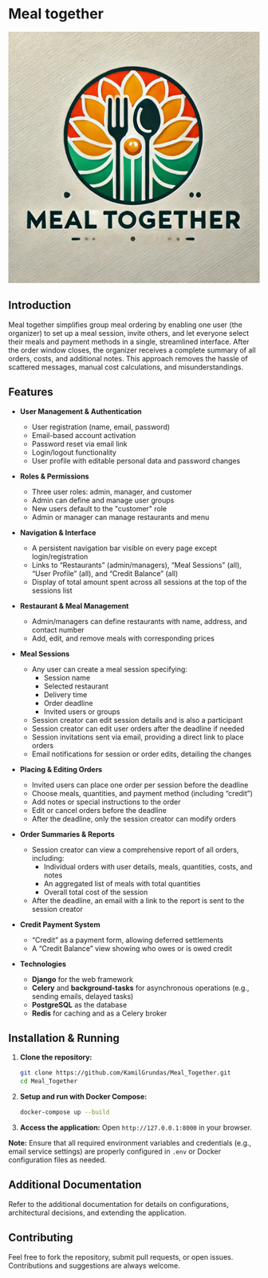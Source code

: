 # Meal together

![Meal together Thumbnail](static/meal_together_thumb.png)

## Introduction

Meal together simplifies group meal ordering by enabling one user (the organizer) to set up a meal session, invite others, and let everyone select their meals and payment methods in a single, streamlined interface. After the order window closes, the organizer receives a complete summary of all orders, costs, and additional notes. This approach removes the hassle of scattered messages, manual cost calculations, and misunderstandings.


## Features

- **User Management & Authentication**  
  - User registration (name, email, password)  
  - Email-based account activation  
  - Password reset via email link  
  - Login/logout functionality  
  - User profile with editable personal data and password changes  

- **Roles & Permissions**  
  - Three user roles: admin, manager, and customer  
  - Admin can define and manage user groups  
  - New users default to the "customer" role  
  - Admin or manager can manage restaurants and menu

- **Navigation & Interface**  
  - A persistent navigation bar visible on every page except login/registration  
  - Links to “Restaurants” (admin/managers), “Meal Sessions” (all), “User Profile” (all), and “Credit Balance” (all)  
  - Display of total amount spent across all sessions at the top of the sessions list

- **Restaurant & Meal Management**  
  - Admin/managers can define restaurants with name, address, and contact number  
  - Add, edit, and remove meals with corresponding prices

- **Meal Sessions**  
  - Any user can create a meal session specifying:
    - Session name 
    - Selected restaurant
    - Delivery time
    - Order deadline  
    - Invited users or groups
  - Session creator can edit session details and is also a participant  
  - Session creator can edit user orders after the deadline if needed  
  - Session invitations sent via email, providing a direct link to place orders  
  - Email notifications for session or order edits, detailing the changes

- **Placing & Editing Orders**  
  - Invited users can place one order per session before the deadline  
  - Choose meals, quantities, and payment method (including “credit”)  
  - Add notes or special instructions to the order  
  - Edit or cancel orders before the deadline  
  - After the deadline, only the session creator can modify orders

- **Order Summaries & Reports**  
  - Session creator can view a comprehensive report of all orders, including:
    - Individual orders with user details, meals, quantities, costs, and notes  
    - An aggregated list of meals with total quantities  
    - Overall total cost of the session
  - After the deadline, an email with a link to the report is sent to the session creator

- **Credit Payment System**  
  - “Credit” as a payment form, allowing deferred settlements  
  - A “Credit Balance” view showing who owes or is owed credit

- **Technologies**  
  - **Django** for the web framework  
  - **Celery** and **background-tasks** for asynchronous operations (e.g., sending emails, delayed tasks)  
  - **PostgreSQL** as the database  
  - **Redis** for caching and as a Celery broker

## Installation & Running

1. **Clone the repository:**
   ```bash
   git clone https://github.com/KamilGrundas/Meal_Together.git
   cd Meal_Together
   ```

2. **Setup and run with Docker Compose:**
   ```bash
   docker-compose up --build
   ```

3. **Access the application:**
   Open `http://127.0.0.1:8000` in your browser.

**Note:** Ensure that all required environment variables and credentials (e.g., email service settings) are properly configured in `.env` or Docker configuration files as needed.

## Additional Documentation

Refer to the additional documentation for details on configurations, architectural decisions, and extending the application.

## Contributing

Feel free to fork the repository, submit pull requests, or open issues. Contributions and suggestions are always welcome.